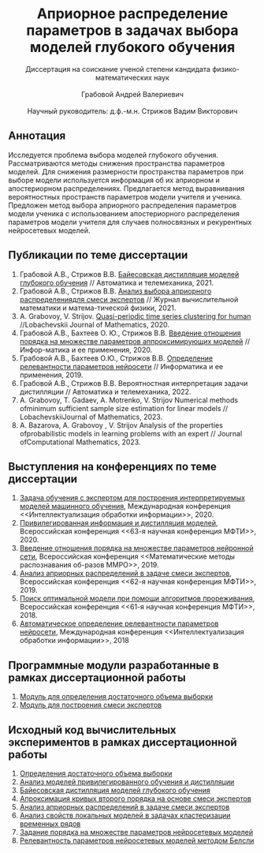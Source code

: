 <div align="center">
  <H1>
    Априорное распределение параметров в задачах выбора моделей глубокого обучения
  </H1>
  Диссертация на соискание ученой степени кандидата физико-математических наук<br><br>
  Грабовой Андрей Валериевич
</div><br>
<div align="center">
  Научный руководитель: д.ф.-м.н. Стрижов Вадим Викторович
</div>

## Аннотация
Исследуется проблема выбора моделей глубокого обучения. Рассматриваются методы снижения пространства параметров моделей. Для снижения размерности пространства параметров при выборе модели используется информация об их априорном и апостериорном распределениях. Предлагается метод выравнивания вероятностных пространств параметров модели учителя и ученика. Предложен метод выбора априорного распределения параметров модели ученика с использованием апостериорного распределения параметров модели учителя для случаев полносвязных и рекурентных нейросетевых моделей.

## Публикации по теме диссертации
1. Грабовой А.В., Стрижов В.В. [Байесовская дистилляция моделей глубокого обучения](https://doi.org/10.31857/S0005231021110027) // Автоматика и телемеханика, 2021.
2. Грабовой А.В., Стрижов В.В. [Анализ выбора априорного распределениядля смеси экспертов](https://doi.org/10.1134/S0965542521070071) // Журнал вычислительной математики и матема-тической физики, 2021.
3. A. Grabovoy, V. Strijov. [Quasi-periodic time series clustering for human](https://doi.org/10.1134/S1995080220030075) //Lobachevskii Journal of Mathematics, 2020.
4. Грабовой А.В., Бахтеев О. Ю., Стрижов В.В. [Введение отношения порядка на множестве параметров аппроксимирующих моделей](https://doi.org/10.14357/19922264200208) // Инфор-матика и ее применения, 2020.
5. Грабовой А.В., Бахтеев О.Ю., Стрижов В.В. [Определение релевантности параметров нейросети](https://doi.org/10.14357/19922264190209) // Информатика и ее применения, 2019.
6. Грабовой А.В., Стрижов В.В. Вероятностная интерпретация задачи дистилляции // Автоматика и телемеханика, 2022.
7. A. Grabovoy, T. Gadaev, A. Motrenko, V. Strijov Numerical methods ofminimum sufficient sample size estimation for linear models // LobachevskiiJournal of Mathematics, 2023.
8. A. Bazarova, A. Grabovoy , V. Strijov Analysis of the properties ofprobabilistic models in learning problems with an expert // Journal ofComputational Mathematics, 2023.

## Выступления на конференциях по теме диссертации
1. [Задача обучения с экспертом для построения интерпретируемых моделей машинного обучения](https://youtu.be/X3BaULWnVZI), Международная конференция <<Интеллектуализация обработки информации>>, 2020.
2. [Привилегированная информация и дистилляция моделей](https://youtu.be/7noEjdE63W4?t=416), Всероссийская конференция <<63-я научная конференция МФТИ>>, 2020.
3. [Введение отношения порядка на множестве параметров нейронной сети](http://www.machinelearning.ru/wiki/images/4/4c/GrabovoyMMPR201928.pdf), Всероссийская конференция <<Математические методы распознавания об-разов ММРО>>, 2019.
4. [Анализ априорных распределений в задаче смеси экспертов](https://mipt.ru/science/5top100/ФПМИ2.pdf), Всероссийская конференция <<62-я научная конференция МФТИ>>, 2019.
5. [Поиск оптимальной модели при помощи алгоритмов прореживания](https://mipt.ru/science/5top100/education/!ФПМИ.pdf), Всероссийская конференция <<61-я научная конференция МФТИ>>, 2018.
6. [Автоматическое определение релевантности параметров нейросети](http://www.machinelearning.ru/wiki/images/e/e0/Grabovoy.pdf), Международная конференция <<Интеллектуализация обработки информации>>, 2018

## Программные модули разработанные в рамках диссертационной работы
1. [Модуль для определения достаточного объема выборки](https://github.com/andriygav/SampleSizeLib)
2. [Модуль для построения смеси экспертов](https://github.com/andriygav/MixtureLib)

## Исходный код вычислительных экспериментов в рамках диссертационной работы
1. [Определения достаточного объема выборки](https://github.com/ttgadaev/SampleSizeEstimation)
2. [Анализ моделей привилегированного обучения и дистилляции](https://github.com/andriygav/PrivilegeLearning)
3. [Байесовская дистилляция моделей глубокого обучения](https://github.com/andriygav/BayesianDistilation)
4. [Апроксимация кривых второго порядка на основе смеси экспертов](https://github.com/andriygav/ExpertLearning)
5. [Анализ априорных распределений в задаче смеси экспертов](https://github.com/andriygav/EMprior)
6. [Анализ свойств локальных моделей в задачах кластеризации временных рядов](https://github.com/andriygav/TimeSeriesClustering)
7. [Задание порядка на множестве параметров нейросетевых моделей](https://github.com/andriygav/GoodParameters)
8. [Релевантность параметров нейросетевых моделей методом Белсли](http://svn.code.sf.net/p/mlalgorithms/code/Group574/Grabovoy2018OptimalBrainDamage/code/)
